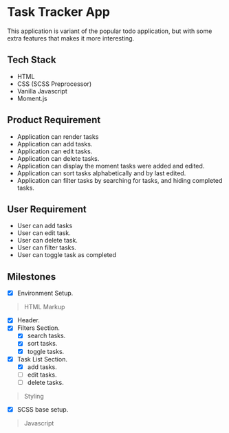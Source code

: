 # Task Tracker App

This application is variant of the popular todo application,
but with some extra features that makes it more interesting.

## Tech Stack
- HTML
- CSS (SCSS Preprocessor)
- Vanilla Javascript
- Moment.js

## Product Requirement
- Application can render tasks
- Application can add tasks.
- Application can edit tasks.
- Application can delete tasks.
- Application can display the moment tasks were added and edited.
- Application can sort tasks alphabetically and by last edited.
- Application can filter tasks by searching for tasks, and 
hiding completed tasks.
  
## User Requirement
- User can add tasks
- User can edit task.
- User can delete task.
- User can filter tasks.
- User can toggle task as completed

## Milestones
- [x] Environment Setup.

> HTML Markup
- [x] Header.
- [x] Filters Section.
    - [x] search tasks.
    - [x] sort tasks.
    - [x] toggle tasks.
- [x] Task List Section.
    - [x] add tasks.
    - [ ] edit tasks.
    - [ ] delete tasks.

> Styling
- [x] SCSS base setup.

> Javascript

